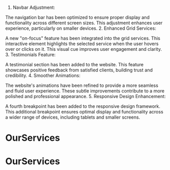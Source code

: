 1. Navbar Adjustment:

The navigation bar has been optimized to ensure proper display and functionality across different screen sizes. This adjustment enhances user experience, particularly on smaller devices.
2. Enhanced Grid Services:

A new "on-focus" feature has been integrated into the grid services. This interactive element highlights the selected service when the user hovers over or clicks on it. This visual cue improves user engagement and clarity.
3. Testimonials Feature:

A testimonial section has been added to the website. This feature showcases positive feedback from satisfied clients, building trust and credibility.
4. Smoother Animations:

The website's animations have been refined to provide a more seamless and fluid user experience. These subtle improvements contribute to a more polished and professional appearance.
5. Responsive Design Enhancement:

A fourth breakpoint has been added to the responsive design framework. This additional breakpoint ensures optimal display and functionality across a wider range of devices, including tablets and smaller screens.
# OurServices
# OurServices

